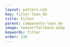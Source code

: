 ```yaml
---
layout: pattern.njk
key: filter-lean_de
title: Filter
parent: components-lean_de
image: teaser/fallback.webp
keywords: filter
order: 130
---
```

